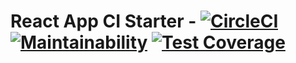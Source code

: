 # React App CI Starter  -  [![CircleCI](https://circleci.com/gh/etaheri/react-app-ci-starter.svg?style=svg)](https://circleci.com/gh/etaheri/react-app-ci-starter) [![Maintainability](https://api.codeclimate.com/v1/badges/5397216daedd8c7d8a28/maintainability)](https://codeclimate.com/github/etaheri/react-app-ci-starter/maintainability) [![Test Coverage](https://api.codeclimate.com/v1/badges/5397216daedd8c7d8a28/test_coverage)](https://codeclimate.com/github/etaheri/react-app-ci-starter/test_coverage)
